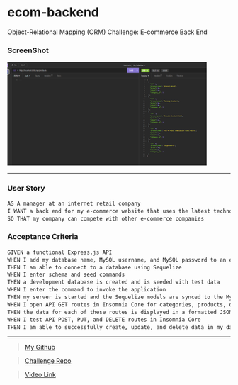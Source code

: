 # ecom-backend
Object-Relational Mapping (ORM) Challenge: E-commerce Back End

### ScreenShot

<img src="./Develop/images/m13.png" width="450" >

***


### User Story
```md
AS A manager at an internet retail company
I WANT a back end for my e-commerce website that uses the latest technologies
SO THAT my company can compete with other e-commerce companies
```

### Acceptance Criteria
```md
GIVEN a functional Express.js API
WHEN I add my database name, MySQL username, and MySQL password to an environment variable file
THEN I am able to connect to a database using Sequelize
WHEN I enter schema and seed commands
THEN a development database is created and is seeded with test data
WHEN I enter the command to invoke the application
THEN my server is started and the Sequelize models are synced to the MySQL database
WHEN I open API GET routes in Insomnia Core for categories, products, or tags
THEN the data for each of these routes is displayed in a formatted JSON
WHEN I test API POST, PUT, and DELETE routes in Insomnia Core
THEN I am able to successfully create, update, and delete data in my database
```

***

> <a href="https://github.com/aidev13" target="_blank">My Github</a>

> <a href="https://github.com/aidev13/ecom-backend" target="_blank">Challenge Repo</a>

> <a href="https://drive.google.com/file/d/1qBo5Ow7FD7PM91O4PlA3YCE5tdEev92D/view" target="_blank">Video Link</a>